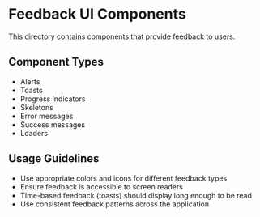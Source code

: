 # Feedback UI Components

This directory contains components that provide feedback to users.

## Component Types

- Alerts
- Toasts
- Progress indicators
- Skeletons
- Error messages
- Success messages
- Loaders

## Usage Guidelines

- Use appropriate colors and icons for different feedback types
- Ensure feedback is accessible to screen readers
- Time-based feedback (toasts) should display long enough to be read
- Use consistent feedback patterns across the application